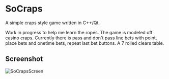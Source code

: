 # SoCraps
A simple craps style game written in C++/Qt.

Work in progress to help me learn the ropes. The game is modeled off casino craps. Currently there is pass and don't pass line bets with point, place bets and onetime bets, repeat last bet buttons. A 7 rolled clears table. 

## Screenshot

![SoCrapsScreen](https://user-images.githubusercontent.com/84689659/160515549-d72a332f-5009-4e7d-a84c-c0ae86c544c7.jpg)
